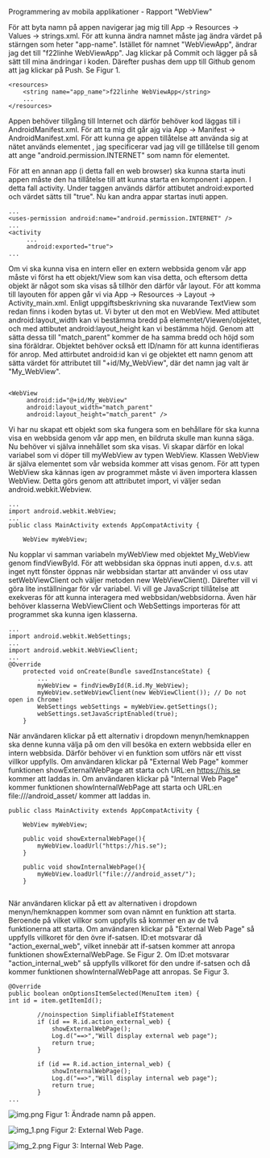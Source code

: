 
Programmering av mobila applikationer - Rapport "WebView"

För att byta namn på appen navigerar jag mig till App -> Resources -> Values -> strings.xml. För att kunna ändra namnet måste jag ändra värdet på stärngen som heter "app-name".
Istället för namnet "WebViewApp", ändrar jag det till "f22linhe WebViewApp". Jag klickar på Commit och lägger på så sätt till mina ändringar i koden. Därefter pushas dem upp till 
Github genom att jag klickar på Push. Se Figur 1.

```
<resources>
    <string name="app_name">f22linhe WebViewApp</string>
    ...
</resources>

```

Appen behöver tillgång till Internet och därför behöver kod läggas till i AndroidManifest.xml. För att ta mig dit går ajg via App -> Manifest -> AndroidManifest.xml. För att kunna ge appen tillåtelse 
att använda sig at nätet används elementet <uses-permission>, jag specificerar vad jag vill ge tillåtelse till genom att ange "android.permission.INTERNET" som namn för elementet. 

För att en annan app (i detta fall en web browser) ska kunna starta inuti appen måste den ha tillåtelse till att kunna starta en komponent i appen. I detta fall activity.
Under taggen <activity> används därför attibutet android:exported och värdet sätts till "true". Nu kan andra appar startas inuti appen.

```
...
<uses-permission android:name="android.permission.INTERNET" />
...
<activity
     ...
     android:exported="true">
...

```


Om vi ska kunna visa en intern eller en extern webbsida genom vår app måste vi först ha ett objekt/View som kan visa detta, och eftersom detta objekt är något som ska visas
så tillhör den därför vår layout. För att komma till layouten för appen går vi via App -> Resources -> Layout -> Activity_main.xml. Enligt uppgiftsbeskrivning ska nuvarande 
TextView som redan finns i koden bytas ut. Vi byter ut den mot en WebView. Med attibutet android:layout_width kan vi bestämma bredd på elementet/Viewen/objektet, och med
attibutet android:layout_height kan vi bestämma höjd. Genom att sätta dessa till "match_parent" kommer de ha samma bredd och höjd som sina föräldrar. Objektet behöver också 
ett ID/namn för att kunna identifieras för anrop. Med attirbutet android:id kan vi ge objektet ett namn genom att sätta värdet för attributet till "+id/My_WebView", där det 
namn jag valt är "My_WebView". 

```

<WebView
     android:id="@+id/My_WebView"
     android:layout_width="match_parent"
     android:layout_height="match_parent" />

```


Vi har nu skapat ett objekt som ska fungera som en behållare för ska kunna visa en webbsida genom vår app men, en bildruta skulle man kunna säga. Nu behöver vi själva innehållet som ska visas.
Vi skapar därför en lokal variabel som vi döper till myWebView av typen WebView. Klassen WebView är själva elementet som vår websida kommer att visas genom.
För att typen WebView ska kännas igen av programmet måste vi även importera klassen WebView. Detta görs genom att attributet import, vi väljer sedan android.webkit.Webview.

```
...
import android.webkit.WebView;
...
public class MainActivity extends AppCompatActivity {

    WebView myWebView;

```


Nu kopplar vi samman variabeln myWebView med objektet My_WebView genom findViewById. För att webbsidan ska öppnas inuti appen, d.v.s. att inget nytt fönster öppnas när webbsidan startar
att använder vi oss utav setWebViewClient och väljer metoden new WebViewClient(). Därefter vill vi göra lite inställningar för vår variabel. Vi vill ge JavaScript tillåtelse att exekveras 
för att kunna interagera med webbsidan/webbsidorna.
Även här behöver klasserna WebViewClient och WebSettings importeras för att programmet ska kunna igen klasserna. 

```
...
import android.webkit.WebSettings;
...
import android.webkit.WebViewClient;
...
@Override
    protected void onCreate(Bundle savedInstanceState) {
        ...
        myWebView = findViewById(R.id.My_WebView);
        myWebView.setWebViewClient(new WebViewClient()); // Do not open in Chrome!
        WebSettings webSettings = myWebView.getSettings();
        webSettings.setJavaScriptEnabled(true);
    }

```


När användaren klickar på ett alternativ i dropdown menyn/hemknappen ska denne kunna välja på om den vill besöka en extern webbsida eller en intern webbsida. Därför behöver vi en funktion som utförs när 
ett visst villkor uppfylls. Om användaren klickar på "External Web Page" kommer funktionen showExternalWebPage att starta och URL:en https://his.se kommer att laddas in. Om användaren klickar 
på "Internal Web Page" kommer funktionen showInternalWebPage att starta och URL:en file:///android_asset/ kommer att laddas in.

```
public class MainActivity extends AppCompatActivity {

    WebView myWebView;

    public void showExternalWebPage(){
        myWebView.loadUrl("https://his.se");
    }

    public void showInternalWebPage(){
        myWebView.loadUrl("file:///android_asset/");
    }
    
```


När användaren klickar på ett av alternativen i dropdown menyn/hemknappen kommer som ovan nämnt en funktion att starta. Beroende på vilket villkor som uppfylls så kommer en av de två funktionerna att starta.
Om användaren klickar på "External Web Page" så uppfylls villkoret för den övre if-satsen. ID:et motsvarar då "action_exernal_web", vilket innebär att if-satsen kommer att anropa funktionen showExternalWebPage. Se Figur 2.
Om ID:et motsvarar "action_internal_web" så uppfylls villkoret för den undre if-satsen och då kommer funktionen showInternalWebPage att anropas. Se Figur 3.

```
@Override
public boolean onOptionsItemSelected(MenuItem item) {
int id = item.getItemId();

        //noinspection SimplifiableIfStatement
        if (id == R.id.action_external_web) {
            showExternalWebPage();
            Log.d("==>","Will display external web page");
            return true;
        }

        if (id == R.id.action_internal_web) {
            showInternalWebPage();
            Log.d("==>","Will display internal web page");
            return true;
        }
...

```

![img.png](img.png)
Figur 1: Ändrade namn på appen.


![img_1.png](img_1.png)
Figur 2: External Web Page.


![img_2.png](img_2.png)
Figur 3: Internal Web Page.



